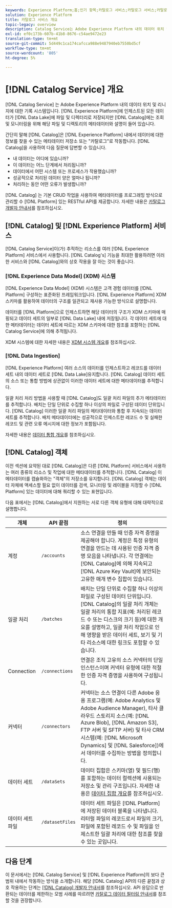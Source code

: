 ```yaml
---
keywords: Experience Platform;홈;인기 항목;카탈로그 서비스;카탈로그 서비스;카탈로그 서비스;데이터 위치;데이터 관리;리니지;리니지;카탈로그;데이터 집합 사용
solution: Experience Platform
title: 카탈로그 서비스 개요
topic-legacy: overview
description: Catalog Service는 Adobe Experience Platform 내의 데이터 위치 및 리니지에 대한 레코드 시스템입니다. Experience Platform에 인제스트된 모든 데이터가 파일 및 디렉터리로 Data Lake에 저장되지만 카탈로그는 조회 및 모니터링을 위해 해당 파일 및 디렉토리에 대한 메타데이터와 설명을 보관합니다.
exl-id: ef0c173b-607b-41b8-8676-c54ae9472e23
translation-type: tm+mt
source-git-commit: 5d449c1ca174cafcca988e9487940eb7550bd5cf
workflow-type: tm+mt
source-wordcount: '805'
ht-degree: 5%

---
```


# [!DNL Catalog Service] 개요

[!DNL Catalog Service] 는 Adobe Experience Platform 내의 데이터 위치 및 리니지에 대한 기록 시스템입니다. [!DNL Experience Platform]에 인제스트된 모든 데이터가 [!DNL Data Lake]에 파일 및 디렉터리로 저장되지만 [!DNL Catalog]에는 조회 및 모니터링을 위해 해당 파일 및 디렉토리의 메타데이터와 설명이 들어 있습니다.

간단히 말해 [!DNL Catalog]은 [!DNL Experience Platform] 내에서 데이터에 대한 정보를 찾을 수 있는 메타데이터 저장소 또는 &quot;카탈로그&quot;로 작동합니다. [!DNL Catalog]을 사용하여 다음 질문에 답변할 수 있습니다.

* 내 데이터는 어디에 있습니까?
* 이 데이터는 어느 단계에서 처리됩니까?
* 데이터에서 어떤 시스템 또는 프로세스가 작용했습니까?
* 성공적으로 처리된 데이터 양은 얼마나 됩니까?
* 처리하는 동안 어떤 오류가 발생합니까?

[!DNL Catalog] 는 기본 CRUD 작업을 사용하여 메타데이터를 프로그래밍 방식으로 관리할 수  [!DNL Platform] 있는 RESTful API를 제공합니다. 자세한 내용은 [카탈로그 개발자 안내서](api/getting-started.md)를 참조하십시오.

## [!DNL Catalog] 및  [!DNL Experience Platform] 서비스

[!DNL Catalog Service]이(가) 추적하는 리소스를 여러 [!DNL Experience Platform] 서비스에서 사용합니다. [!DNL Catalog's] 기능을 최대한 활용하려면 이러한 서비스와 [!DNL Catalog]와의 상호 작용을 잘 아는 것이 좋습니다.

### [!DNL Experience Data Model] (XDM) 시스템

[!DNL Experience Data Model] (XDM) 시스템은 고객 경험 데이터를  [!DNL Platform] 구성하는 표준화된 프레임워크입니다. [!DNL Experience Platform] XDM 스키마를 활용하여 데이터의 구조를 일관되고 재사용 가능한 방식으로 설명합니다.

데이터를 [!DNL Platform]으로 인제스트하면 해당 데이터의 구조가 XDM 스키마에 매핑되고 데이터 세트의 일부로 [!DNL Data Lake] 내에 저장됩니다. 각 데이터 세트에 대한 메타데이터는 데이터 세트에 따르는 XDM 스키마에 대한 참조를 포함하는 [!DNL Catalog Service]에 의해 추적됩니다.

XDM 시스템에 대한 자세한 내용은 [XDM 시스템 개요](../xdm/home.md)를 참조하십시오.

### [!DNL Data Ingestion]

[!DNL Experience Platform] 여러 소스의 데이터를 인제스트하고 레코드를 데이터 세트 내의 데이터 세트로  [!DNL Data Lake]유지합니다. [!DNL Catalog] 데이터 세트의 소스 또는 통합 방법에 상관없이 이러한 데이터 세트에 대한 메타데이터를 추적합니다.

일괄 처리 처리 방법을 사용할 때 [!DNL Catalog]도 일괄 처리 파일의 추가 메타데이터를 추적합니다. 배치는 단일 단위로 수집할 하나 이상의 파일로 구성된 데이터 단위입니다. [!DNL Catalog] 이러한 일괄 처리 파일의 메타데이터와 통합 후 지속되는 데이터 세트를 추적합니다. 배치 메타데이터에는 성공적으로 인제스트한 레코드 수 및 실패한 레코드 및 관련 오류 메시지에 대한 정보가 포함됩니다.

자세한 내용은 [데이터 통합 개요](../ingestion/home.md)를 참조하십시오.

## [!DNL Catalog] 객체

이전 섹션에 요약된 대로 [!DNL Catalog]은 다른 [!DNL Platform] 서비스에서 사용하는 여러 종류의 리소스 및 작업에 대한 메타데이터를 추적합니다. [!DNL Catalog] 이 메타데이터를 캡슐화하는 &quot;객체&quot;의 저장소를 유지합니다. [!DNL Catalog] 객체는 데이터 자체에 액세스할 필요 없이 데이터를 검색, 모니터링 및 레이블을 지정할 수  [!DNL Platform] 있는 데이터에 대해 쿼리할 수 있는 표현입니다.

다음 표에서는 [!DNL Catalog]에서 지원하는 서로 다른 객체 유형에 대해 대략적으로 설명합니다.

| 개체 | API 끝점 | 정의 |
|---|---|---|
| 계정 | `/accounts` | 소스 연결을 만들 때 인증 자격 증명을 제공해야 합니다. 계정은 특정 유형의 연결을 만드는 데 사용된 인증 자격 증명 모음을 나타냅니다. 각 연결에는 [!DNL Catalog]에 의해 지속되고 [!DNL Azure Key Vault]에 보안되는 고유한 매개 변수 집합이 있습니다. |
| 일괄 처리 | `/batches` | 배치는 단일 단위로 수집할 하나 이상의 파일로 구성된 데이터 단위입니다. [!DNL Catalog]의 일괄 처리 개체는 일괄 처리의 통합 지표(예: 처리된 레코드 수 또는 디스크의 크기 등)에 대한 개요를 설명하고, 일괄 처리 작업으로 인해 영향을 받은 데이터 세트, 보기 및 기타 리소스에 대한 링크도 포함할 수 있습니다. |
| Connection | `/connections` | 연결은 조직 고유의 소스 커넥터의 단일 인스턴스이며 커넥터 유형에 대한 적절한 인증 자격 증명을 사용하여 구성됩니다. |
| 커넥터 | `/connectors` | 커넥터는 소스 연결이 다른 Adobe 응용 프로그램(예: Adobe Analytics 및 Adobe Audience Manager), 타사 클라우드 스토리지 소스(예: [!DNL Azure Blob], [!DNL Amazon S3], FTP 서버 및 SFTP 서버) 및 타사 CRM 시스템(예: [!DNL Microsoft Dynamics] 및 [!DNL Salesforce])에서 데이터를 수집하는 방법을 정의합니다. |
| 데이터 세트 | `/dataSets` | 데이터 집합은 스키마(열) 및 필드(행)를 포함하는 데이터 컬렉션에 사용되는 저장소 및 관리 구조입니다. 자세한 내용은 [데이터 집합 개요](./datasets/overview.md)를 참조하십시오. |
| 데이터 세트 파일 | `/datasetFiles` | 데이터 세트 파일은 [!DNL Platform]에 저장된 데이터 블록을 나타냅니다. 리터럴 파일의 레코드로서 파일의 크기, 파일에 포함된 레코드 수 및 파일을 인제스트한 일괄 처리에 대한 참조를 찾을 수 있는 곳입니다. |

## 다음 단계

이 문서에서는 [!DNL Catalog Service] 및 [!DNL Experience Platform]의 보다 큰 범위 내에서 작동하는 방식을 소개합니다. 해당 [!DNL Catalog] API의 다른 끝점과 상호 작용하는 단계는 [[!DNL Catalog] 개발자 안내서](api/getting-started.md)를 참조하십시오. API 응답으로 반환되는 데이터를 제한하는 모범 사례를 따르려면 [카탈로그 데이터 필터링 안내서](api/filter-data.md)를 참조할 것을 권장합니다.
